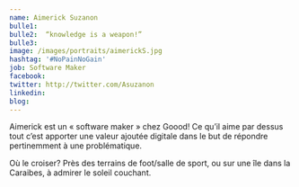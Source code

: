 ```yaml
---
name: Aimerick Suzanon
bulle1:  
bulle2:  “knowledge is a weapon!”
bulle3: 
image: /images/portraits/aimerickS.jpg
hashtag: '#NoPainNoGain'
job: Software Maker
facebook: 
twitter: http://twitter.com/Asuzanon
linkedin: 
blog: 
---
```

Aimerick est un « software maker » chez Goood! Ce qu’il aime par dessus tout c’est apporter une valeur ajoutée digitale dans le but de répondre pertinemment à une problématique. 

Où le croiser? Près des terrains de foot/salle de sport, ou sur une île dans la Caraibes, à admirer le soleil couchant. 
